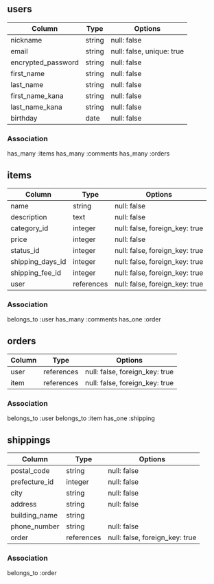 ## users

| Column             | Type   | Options                   |
| ------------------ | ------ | ------------------------- |
| nickname           | string | null: false               |
| email              | string | null: false, unique: true |
| encrypted_password | string | null: false               |
| first_name         | string | null: false               |
| last_name          | string | null: false               |
| first_name_kana    | string | null: false               |
| last_name_kana     | string | null: false               |
| birthday           | date   | null: false               |

### Association
has_many :items
has_many :comments
has_many :orders



## items

| Column           | Type       | Options                        |
| ---------------- | ---------- | ------------------------------ |
| name             | string     | null: false                    |
| description      | text       | null: false                    |
| category_id      | integer    | null: false, foreign_key: true |
| price            | integer    | null: false                    |
| status_id        | integer    | null: false, foreign_key: true |
| shipping_days_id | integer    | null: false, foreign_key: true |
| shipping_fee_id  | integer    | null: false, foreign_key: true |
| user             | references | null: false, foreign_key: true |

### Association
belongs_to :user
has_many :comments
has_one :order



## orders 
| Column | Type       | Options                        |
| -----  | ---------- | ------------------------------ |
| user   | references | null: false, foreign_key: true |
| item   | references | null: false, foreign_key: true |

### Association
belongs_to :user
belongs_to :item
has_one :shipping



## shippings
| Column        | Type       | Options                        |
| ------------- | ---------- | ------------------------------ |
| postal_code   | string     | null: false                    |
| prefecture_id | integer    | null: false                    |
| city          | string     | null: false                    |
| address       | string     | null: false                    |
| building_name | string     |                                |
| phone_number  | string     | null: false                    |
| order         | references | null: false, foreign_key: true |

### Association
belongs_to :order